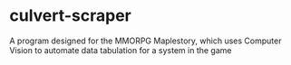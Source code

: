 # culvert-scraper
A program designed for the MMORPG Maplestory, which uses Computer Vision to automate data tabulation for a system in the game
